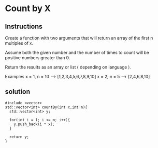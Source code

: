 # Count by X

## Instructions

Create a function with two arguments that will return an array of the first n multiples of x.

Assume both the given number and the number of times to count will be positive numbers greater than 0.

Return the results as an array or list ( depending on language ).

Examples
x = 1, n = 10 --> [1,2,3,4,5,6,7,8,9,10]
x = 2, n = 5  --> [2,4,6,8,10]

## solution

```
#include <vector>
std::vector<int> countBy(int x,int n){
  std::vector<int> y;
  
  for(int i = 1; i <= n; i++){
    y.push_back(i * x);
  }
  
  return y;
}
```
